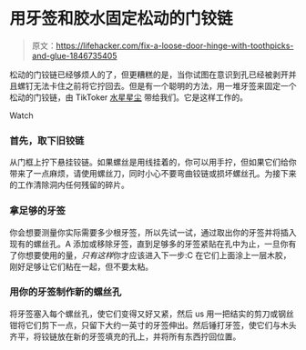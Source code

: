 # 用牙签和胶水固定松动的门铰链

> 原文：<https://lifehacker.com/fix-a-loose-door-hinge-with-toothpicks-and-glue-1846735405>

松动的门铰链已经够烦人的了，但更糟糕的是，当你试图在意识到孔已经被剥开并且螺钉无法卡住之前将它拧回去。但是有一个聪明的方法，用一堆牙签来固定一个松动的门铰链，由 TikToker [水星星尘](https://www.tiktok.com/@mercurystardust/video/6948387603582405894?amp%3Bsender_web_id=6923208287039440389&amp%3Bis_from_webapp=v1&amp%3Bis_copy_url=0&is_copy_url=0&is_from_webapp=v1&sender_device=pc&sender_web_id=6894290565573576198) 带给我们。它是这样工作的。

Watch

### 首先，取下旧铰链

从门框上拧下悬挂铰链。如果螺丝是用线挂着的，你可以用手拧，但如果它们给你带来了一点麻烦，请使用螺丝刀，同时小心不要弯曲铰链或损坏螺丝孔。为接下来的工作清除洞内任何残留的碎片。

### 拿足够的牙签

你会想要测量你实际需要多少根牙签，所以先试一试，通过取出你的牙签并将插入现有的螺丝孔。A 添加或移除牙签，直到足够多的牙签紧贴在孔中为止，一旦你有了你想要使用的量，*只有这样*你才应该进入下一步:C 在它们上面涂上一层木胶，刚好足够让它们粘在一起，但不要太粘。

### 用你的牙签制作新的螺丝孔

将牙签塞入每个螺丝孔，使它们变得又好又紧，然后 us 用一把结实的剪刀或钢丝钳将它们剪下一点，只留下大约一英寸的牙签伸出。然后锤打牙签，使它们与木头齐平，将铰链放在新的牙签填充的孔上，并将所有东西拧回位置。